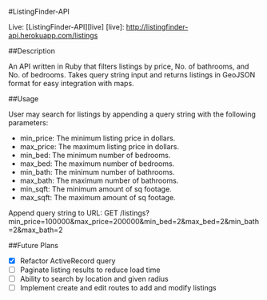 #ListingFinder-API

Live: [ListingFinder-API][live]
[live]: http://listingfinder-api.herokuapp.com/listings

##Description

  An API written in Ruby that filters listings by price, No. of bathrooms, and No. of bedrooms.
  Takes query string input and returns listings in GeoJSON format for easy integration with maps.

##Usage

  User may search for listings by appending a query string with the following parameters:
  - min_price: The minimum listing price in dollars.
  - max_price: The maximum listing price in dollars.
  - min_bed: The minimum number of bedrooms.
  - max_bed: The maximum number of bedrooms.
  - min_bath: The minimum number of bathrooms.
  - max_bath: The maximum number of bathrooms.
  - min_sqft: The minimum amount of sq footage.
  - max_sqft: The maximum amount of sq footage.

  Append query string to URL:
  GET /listings?min_price=100000&max_price=200000&min_bed=2&max_bed=2&min_bath=2&max_bath=2


##Future Plans
  - [x] Refactor ActiveRecord query
  - [ ] Paginate listing results to reduce load time
  - [ ] Ability to search by location and given radius
  - [ ] Implement create and edit routes to add and modify listings
